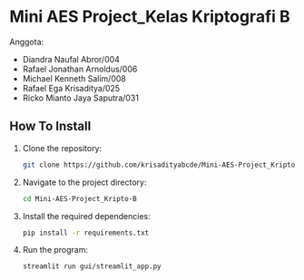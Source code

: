 # Mini AES Project_Kelas Kriptografi B

Anggota:
- Diandra Naufal Abror/004
- Rafael Jonathan Arnoldus/006
- Michael Kenneth Salim/008
- Rafael Ega Krisaditya/025
- Ricko Mianto Jaya Saputra/031


## How To Install
1. Clone the repository:
    ```bash
    git clone https://github.com/krisadityabcde/Mini-AES-Project_Kripto-B.git
    ```
2. Navigate to the project directory:
    ```bash
    cd Mini-AES-Project_Kripto-B
    ```
3. Install the required dependencies:
    ```bash
    pip install -r requirements.txt
    ```
4. Run the program:
    ```bash
    streamlit run gui/streamlit_app.py
    ```
